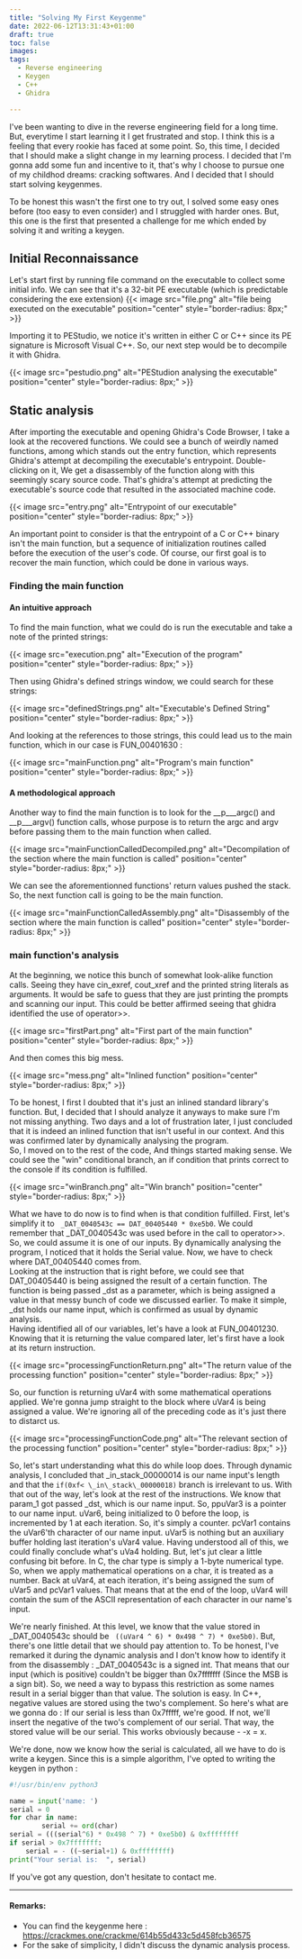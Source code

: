 ```yaml
---
title: "Solving My First Keygenme"
date: 2022-06-12T13:31:43+01:00
draft: true
toc: false
images:
tags:
  - Reverse engineering
  - Keygen
  - C++
  - Ghidra

---
```


I've been wanting to dive in the reverse engineering field for a long time. But, everytime I start learning it I get frustrated and stop. I think this is a feeling that every rookie has faced at some point. So, this time, I decided that I should make a slight change in my learning process. I decided that I'm gonna add some fun and incentive to it, that's why I choose to pursue one of my childhod dreams: cracking softwares. And I decided that I should start solving keygenmes. 

To be honest this wasn't the first one to try out, I solved some easy ones before (too easy to even consider) and I struggled with harder ones. But, this one is the first that presented a challenge for me which ended by solving it and writing a keygen.

## Initial Reconnaissance

Let's start first by running file command on the executable to collect some initial info. We can see that it's a 32-bit PE executable (which is predictable considering the exe extension)
{{< image src="file.png" alt="file being executed on the executable" position="center" style="border-radius: 8px;" >}}

Importing it to PEStudio, we notice it's written in either C or C++ since its PE signature is Microsoft Visual C++. So, our next step would be to decompile it with Ghidra.

{{< image src="pestudio.png" alt="PEStudion analysing the executable" position="center" style="border-radius: 8px;" >}}

## Static analysis

After importing the executable and opening Ghidra's Code Browser, I take a look at the recovered functions. We could see a bunch of weirdly named functions, among which stands out the entry function, which represents Ghidra's attempt at decompiling the executable's entrypoint.  Double-clicking on it, We get a disassembly of the function along with this seemingly scary source code. That's ghidra's attempt at predicting the executable's source code that resulted in the associated machine code. 

{{< image src="entry.png" alt="Entrypoint of our executable" position="center" style="border-radius: 8px;" >}}

An important point to consider is that the entrypoint of a C or C++ binary isn't the main function, but a sequence of initialization routines called before the execution of the user's code. Of course, our first goal is to recover the main function, which could be done in various ways. 
### Finding the main function
#### An intuitive approach
To find the main function, what we could do is run the executable and take a note of the printed strings:

{{< image src="execution.png" alt="Execution of the program" position="center" style="border-radius: 8px;" >}}

Then using Ghidra's defined strings window, we could search for these strings:

{{< image src="definedStrings.png" alt="Executable's Defined String" position="center" style="border-radius: 8px;" >}}

And looking at the references to those strings, this could lead us to the main function, which in our case is FUN\_00401630 :

{{< image src="mainFunction.png" alt="Program's main function" position="center" style="border-radius: 8px;" >}}

#### A methodological approach
Another way to find the main function is to look for the \_\_p\_\_\_argc() and \_\_p\_\_\_argv() function calls, whose purpose is to return the argc and argv before passing them to the main function when called.

{{< image src="mainFunctionCalledDecompiled.png" alt="Decompilation of the section where the main function is called" position="center" style="border-radius: 8px;" >}}

We can see the aforementionned functions' return values pushed the stack. So, the next function call is going to be the main function.

{{< image src="mainFunctionCalledAssembly.png" alt="Disassembly of the section where the main function is called" position="center" style="border-radius: 8px;" >}}

### main function's analysis

At the beginning, we notice this bunch of somewhat look-alike function calls. Seeing they have cin\_exref, cout\_xref and the printed string literals as arguments. It would be safe to guess that they are just printing the prompts and scanning our input. This could be better affirmed seeing that ghidra identified the use of operator>>.

{{< image src="firstPart.png" alt="First part of the main function" position="center" style="border-radius: 8px;" >}}

And then comes this big mess.

{{< image src="mess.png" alt="Inlined function" position="center" style="border-radius: 8px;" >}}

 To be honest, I first I doubted that it's just an inlined standard library's function. But, I decided that I should analyze it anyways to make sure I'm not missing anything. Two days and a lot of frustration later, I just concluded that it is indeed an inlined function that isn't useful in our context. And this was confirmed later by dynamically analysing the program.   
So, I moved on to the rest of the code, And things started making sense. We could see the "win" conditional branch, an if condition that prints correct to the console if its condition is fulfilled.

{{< image src="winBranch.png" alt="Win branch" position="center" style="border-radius: 8px;" >}}

What we have to do now is to find when is that condition fulfilled. First, let's simplify it to `` _DAT_0040543c == DAT_00405440 * 0xe5b0``. We could remember that \_DAT\_0040543c was used before in the call to operator>>. So, we could assume it is one of our inputs. By dynamically analysing the program, I noticed that it holds the Serial value. Now, we have to check where DAT\_00405440 comes from.  
Looking at the instruction that is right before, we could see that DAT\_00405440 is being assigned the result of a certain function. The function is being passed \_dst as a parameter, which is being assigned a value in that messy bunch of code we discussed earlier. To make it simple, \_dst holds our name input, which is confirmed as usual by dynamic analysis.  
Having identified all of our variables, let's have a look at FUN\_00401230. Knowing that it is returning the value compared later, let's first have a look at its return instruction.

{{< image src="processingFunctionReturn.png" alt="The return value of the processing function" position="center" style="border-radius: 8px;" >}}

So, our function is returning uVar4 with some mathematical operations applied. We're gonna jump straight to the block where uVar4 is being assigned a value. We're ignoring all of the preceding code as it's just there to distarct us.

{{< image src="processingFunctionCode.png" alt="The relevant section of the processing function" position="center" style="border-radius: 8px;" >}}

So, let's start understanding what this do while loop does. Through dynamic analysis, I concluded that \_in\_stack\_00000014 is our name input's length and that the ``if(0xf< \_in\_stack\_00000018)`` branch is irrelevant to us. With that out of the way, let's look at the rest of the instructions. We know that param\_1 got passed \_dst, which is our name input. So, ppuVar3 is a pointer to our name input. uVar6, being initialized to 0 before the loop, is incremented by 1 at each iteration. So, it's simply a counter. pcVar1 contains the uVar6'th character of our name input. uVar5 is nothing but an auxiliary buffer holding last iteration's uVar4 value. Having understood all of this, we could finally conclude what's uVa4 holding. But, let's jut clear a little confusing bit before. In C, the char type is simply a 1-byte numerical type. So, when we apply mathematical operations on a char, it is treated as a number. Back at uVar4, at each iteration, it's being assigned the sum of uVar5 and pcVar1 values. That means that at the end of the loop, uVar4 will contain the sum of the ASCII representation of each character in our name's input.  

We're nearly finished. At this level, we know that the value stored in \_DAT\_0040543c should be `` ((uVar4 ^ 6) * 0x498 ^ 7) * 0xe5b0)``. But, there's one little detail that we should pay attention to. To be honest, I've remarked it during the dynamic analysis and I don't know how to identify it from the disassembly : \_DAT\_0040543c is a signed int. That means that our input (which is positive) couldn't be bigger than 0x7fffffff (Since the MSB is a sign bit). So, we need a way to bypass this restriction as some names result in a serial bigger than that value. The solution is easy. In C++, negative values are stored using the two's complement. So here's what are we gonna do : If our serial is less than 0x7fffff, we're good. If not, we'll insert the negative of the two's complement of our serial. That way, the stored value will be our serial. This works obviously because - -x = x.  

We're done, now we know how the serial is calculated, all we have to do is write a keygen. Since this is a simple algorithm, I've opted to writing the keygen in python :

``` Python
#!/usr/bin/env python3

name = input('name: ')
serial = 0
for char in name:
        serial += ord(char)
serial = (((serial^6) * 0x498 ^ 7) * 0xe5b0) & 0xffffffff
if serial > 0x7fffffff:
    serial = - ((~serial+1) & 0xffffffff)
print("Your serial is:  ", serial)

```
If you've got any question, don't hesitate to contact me.
______
#### Remarks:  

- You can find the keygenme here : https://crackmes.one/crackme/614b55d433c5d458fcb36575
- For the sake of simplicity, I didn't discuss the dynamic analysis process.

  
